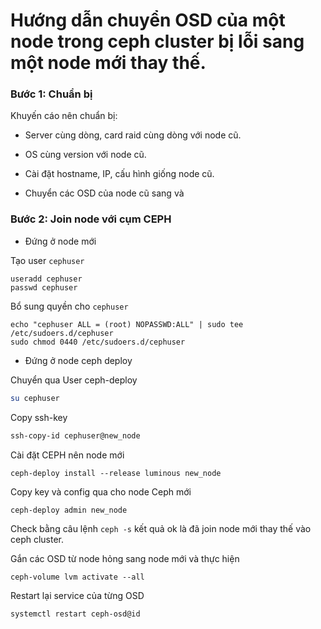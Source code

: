 # Hướng dẫn chuyển OSD của một node trong ceph cluster bị lỗi sang một node mới thay thế.

### Bước 1: Chuẩn bị

Khuyến cáo nên chuẩn bị:

+ Server cùng dòng, card raid cùng dòng với node cũ.

+ OS cùng version với node cũ.

+ Cài đặt hostname, IP, cấu hình giống node cũ.

+ Chuyển các OSD của node cũ sang và 

### Bước 2: Join node với cụm CEPH

- Đứng ở node mới

Tạo user `cephuser`

```
useradd cephuser
passwd cephuser 
```

Bổ sung quyền cho `cephuser`

```
echo "cephuser ALL = (root) NOPASSWD:ALL" | sudo tee /etc/sudoers.d/cephuser
sudo chmod 0440 /etc/sudoers.d/cephuser
```

- Đứng ở node ceph deploy

Chuyển qua User ceph-deploy 
```sh 
su cephuser 
```

Copy ssh-key
```sh 
ssh-copy-id cephuser@new_node
```

Cài đặt CEPH nên node mới

```
ceph-deploy install --release luminous new_node
```

Copy key và config qua cho node Ceph mới

```
ceph-deploy admin new_node
```

Check bằng câu lệnh `ceph -s` kết quả ok là đã join node mới thay thế vào ceph cluster.

Gắn các OSD từ node hỏng sang node mới và thực hiện

```
ceph-volume lvm activate --all
```

Restart lại service của từng OSD

```
systemctl restart ceph-osd@id
```